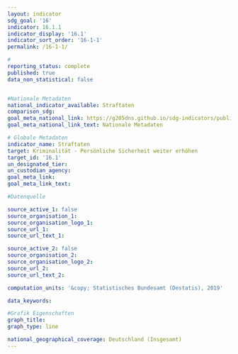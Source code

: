 ```yaml
---
layout: indicator                       
sdg_goal: '16'                       
indicator: 16.1.1                       
indicator_display: '16.1'                       
indicator_sort_order: '16-1-1'                       
permalink: /16-1-1/                       

#                       
reporting_status: complete                       
published: true                       
data_non_statistical: false                       


#Nationale Metadaten                       
national_indicator_available: Straftaten                       
comparison_sdg:                       
goal_meta_national_link: https://g205dns.github.io/sdg-indicators/public/MetaDe/16.1..pdf
goal_meta_national_link_text: Nationale Metadaten                       

# Globale Metadaten                       
indicator_name: Straftaten                       
target: Kriminalität - Persönliche Sicherheit weiter erhöhen                       
target_id: '16.1'                       
un_designated_tier:                        
un_custodian_agency:                        
goal_meta_link:                        
goal_meta_link_text:                        

#Datenquelle                       

source_active_1: false                       
source_organisation_1:                        
source_organisation_logo_1:                        
source_url_1:                        
source_url_text_1:                        

source_active_2: false                       
source_organisation_2:                        
source_organisation_logo_2:                        
source_url_2:                        
source_url_text_2:                        

computation_units: '&copy; Statistisches Bundesamt (Destatis), 2019'                       

data_keywords:                        

#Grafik Eigenschaften                       
graph_title:                        
graph_type: line                       

national_geographical_coverage: Deutschland (Insgesamt)
---
```

